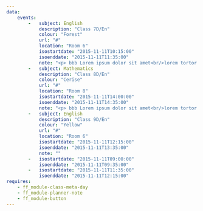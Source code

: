```yaml
---
data:
    events:
        -   subject: English
            description: "Class 7D/En"
            colour: "Forest"
            url: "#"
            location: "Room 6"
            isostartdate: "2015-11-11T10:15:00"
            isoenddate: "2015-11-11T11:35:00"
            note: "<p> bbb Lorem ipsum dolor sit amet<br/>lorem tortor consectetur metus</p>"
        -   subject: Mathematics
            description: "Class 8D/En"
            colour: "Cerise"
            url: "#"
            location: "Room 8"
            isostartdate: "2015-11-11T14:00:00"
            isoenddate: "2015-11-11T14:35:00"
            note: "<p> bbb Lorem ipsum dolor sit amet<br/>lorem tortor consectetur metus</p><ul><li>Some list text</li><li>And more list text</li></ul>"
        -   subject: English
            description: "Class 9D/En"
            colour: "Yellow"
            url: "#"
            location: "Room 6"
            isostartdate: "2015-11-11T12:15:00"
            isoenddate: "2015-11-11T13:35:00"
            note: ""
        -   isostartdate: "2015-11-11T09:00:00"
            isoenddate: "2015-11-11T09:35:00"
        -   isostartdate: "2015-11-11T11:35:00"
            isoenddate: "2015-11-11T12:15:00"
requires: 
    - ff_module-class-meta-day
    - ff_module-planner-note
    - ff_module-button
---
```

